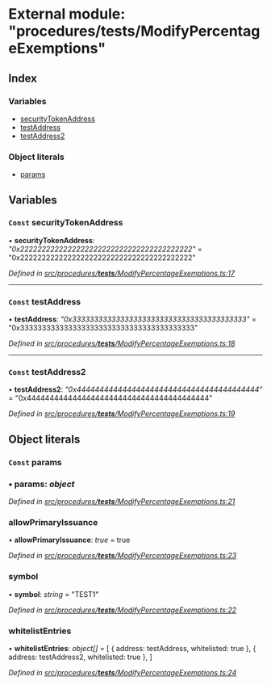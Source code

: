 # External module: "procedures/**tests**/ModifyPercentageExemptions"

## Index

### Variables

- [securityTokenAddress](_procedures___tests___modifypercentageexemptions_.md#const-securitytokenaddress)
- [testAddress](_procedures___tests___modifypercentageexemptions_.md#const-testaddress)
- [testAddress2](_procedures___tests___modifypercentageexemptions_.md#const-testaddress2)

### Object literals

- [params](_procedures___tests___modifypercentageexemptions_.md#const-params)

## Variables

### `Const` securityTokenAddress

• **securityTokenAddress**: _"0x2222222222222222222222222222222222222222"_ = "0x2222222222222222222222222222222222222222"

_Defined in [src/procedures/**tests**/ModifyPercentageExemptions.ts:17](https://github.com/PolymathNetwork/polymath-sdk/blob/d34930f/src/procedures/__tests__/ModifyPercentageExemptions.ts#L17)_

---

### `Const` testAddress

• **testAddress**: _"0x3333333333333333333333333333333333333333"_ = "0x3333333333333333333333333333333333333333"

_Defined in [src/procedures/**tests**/ModifyPercentageExemptions.ts:18](https://github.com/PolymathNetwork/polymath-sdk/blob/d34930f/src/procedures/__tests__/ModifyPercentageExemptions.ts#L18)_

---

### `Const` testAddress2

• **testAddress2**: _"0x4444444444444444444444444444444444444444"_ = "0x4444444444444444444444444444444444444444"

_Defined in [src/procedures/**tests**/ModifyPercentageExemptions.ts:19](https://github.com/PolymathNetwork/polymath-sdk/blob/d34930f/src/procedures/__tests__/ModifyPercentageExemptions.ts#L19)_

## Object literals

### `Const` params

### ▪ **params**: _object_

_Defined in [src/procedures/**tests**/ModifyPercentageExemptions.ts:21](https://github.com/PolymathNetwork/polymath-sdk/blob/d34930f/src/procedures/__tests__/ModifyPercentageExemptions.ts#L21)_

### allowPrimaryIssuance

• **allowPrimaryIssuance**: _true_ = true

_Defined in [src/procedures/**tests**/ModifyPercentageExemptions.ts:23](https://github.com/PolymathNetwork/polymath-sdk/blob/d34930f/src/procedures/__tests__/ModifyPercentageExemptions.ts#L23)_

### symbol

• **symbol**: _string_ = "TEST1"

_Defined in [src/procedures/**tests**/ModifyPercentageExemptions.ts:22](https://github.com/PolymathNetwork/polymath-sdk/blob/d34930f/src/procedures/__tests__/ModifyPercentageExemptions.ts#L22)_

### whitelistEntries

• **whitelistEntries**: _object[]_ = [
{ address: testAddress, whitelisted: true },
{ address: testAddress2, whitelisted: true },
]

_Defined in [src/procedures/**tests**/ModifyPercentageExemptions.ts:24](https://github.com/PolymathNetwork/polymath-sdk/blob/d34930f/src/procedures/__tests__/ModifyPercentageExemptions.ts#L24)_

